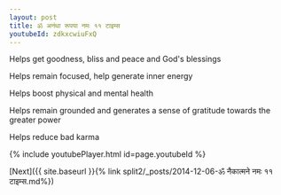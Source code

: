 ```yaml
---
layout: post
title: ॐ अनंथा रूपया नमः ११ टाइम्स
youtubeId: zdkxcwiuFxQ
---
```

 
 
Helps get goodness, bliss and peace and God's blessings
 
Helps remain focused, help generate inner energy 
 
Helps boost physical and mental health 
 
Helps remain grounded and generates a sense of gratitude towards the greater power 
 
Helps reduce bad karma
 
 
 
 


{% include youtubePlayer.html id=page.youtubeId %}
 
[Next]({{ site.baseurl }}{% link  split2/_posts/2014-12-06-ॐ नैकात्मने नमः ११ टाइम्स.md%})
 
